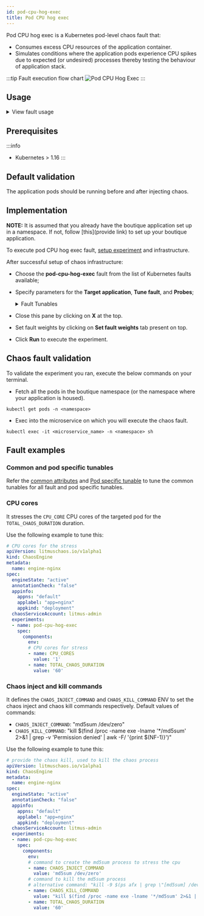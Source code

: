```yaml
---
id: pod-cpu-hog-exec
title: Pod CPU hog exec
---
```

Pod CPU hog exec is a Kubernetes pod-level chaos fault that:
- Consumes excess CPU resources of the application container.
- Simulates conditions where the application pods experience CPU spikes due to expected (or undesired) processes thereby testing the behaviour of application stack.

:::tip Fault execution flow chart
![Pod CPU Hog Exec](./static/images/pod-stress.png)
:::

## Usage
<details>
<summary>View fault usage</summary>
<div>
Disk Pressure or CPU hogs is another very common and frequent scenario we find in kubernetes applications that can result in the eviction of the application replica and impact its delivery. Such scenarios that can still occur despite whatever availability aids K8s provides. These problems are generally referred to as "Noisy Neighbor"  problems.

Injecting a rogue process into a target container, we starve the main microservice process (typically pid 1) of the resources allocated to it (where limits are defined) causing slowness in application traffic or in other cases unrestrained use can cause node to exhaust resources leading to eviction of all pods. So this category of chaos fault helps to build the immunity of the application undergoing any such stress scenario.
</div>
</details>

## Prerequisites
:::info
- Kubernetes > 1.16
:::

## Default validation
The application pods should be running before and after injecting chaos.

## Implementation

**NOTE:** It is assumed that you already have the boutique application set up in a namespace. If not, follow [this](provide link) to set up your boutique application.

To execute pod CPU hog exec fault, [setup experiment](provide) and infrastructure.

After successful setup of chaos infrastructure:
* Choose the **pod-cpu-hog-exec** fault from the list of Kubernetes faults available;
* Specify parameters for the **Target application**, **Tune fault**, and **Probes**;
  <details>
      <summary>Fault Tunables</summary>
      <h2>Optional Fields</h2>
      <table>
        <tr>
          <th> Variables </th>
          <th> Description </th>
          <th> Notes </th>
        </tr>
        <tr>
          <td> CPU_CORES </td>
          <td> Number of the CPU cores subjected to CPU stress </td>
          <td> Default to 1 </td>
        </tr>
        <tr>
          <td> TOTAL_CHAOS_DURATION </td>
          <td> The time duration for chaos insertion (seconds) </td>
          <td> Default to 60s </td>
        </tr>
        <tr>
          <td> LIB </td>
          <td> The chaos lib used to inject the chaos. Available libs are <code>litmus</code></td>
          <td> Default to <code>litmus</code> </td>
        </tr>
        <tr>
          <td> TARGET_PODS </td>
          <td> Comma separated list of application pod name subjected to pod CPU hog chaos</td>
          <td> If not provided, it will select target pods randomly based on provided appLabels</td>
        </tr> 
        <tr> 
          <td> TARGET_CONTAINER </td>
          <td> Name of the target container under chaos </td>
          <td> If not provided, it will select the first container of the target pod </td>
        </tr> 
        <tr>
          <td> PODS_AFFECTED_PERC </td>
          <td> The Percentage of total pods to target </td>
          <td> Defaults to 0 (corresponds to 1 replica), provide numeric value only </td>
        </tr>
        <tr>
          <td> CHAOS_INJECT_COMMAND </td>
          <td> The command to inject the CPU chaos </td>
          <td> Default to <code>md5sum /dev/zero</code> </td>
        </tr>
        <tr>
          <td> CHAOS_KILL_COMMAND </td>
          <td> The command to kill the chaos process</td>
          <td> Default to <code>kill $(find /proc -name exe -lname '*/md5sum' 2>&1 | grep -v 'Permission denied' | awk -F/ '&#123;print $(NF-1)&#125;')</code>. Another useful one that generally works (in case the default doesn't) is <code>kill -9 $(ps afx | grep \"[md5sum] /dev/zero\" | awk '&#123;print $1&#125;' | tr '\n' ' ')</code>. In case neither works, please check whether the target pod's base image offers a shell. If yes, identify appropriate shell command to kill the chaos process. </td>
        </tr>
        <tr>
          <td> RAMP_TIME </td>
          <td> Period to wait before injection of chaos in sec </td>
          <td> Eg. 30 </td>
        </tr>
        <tr>
          <td> SEQUENCE </td>
          <td> It defines sequence of chaos execution for multiple target pods </td>
          <td> Default value: parallel. Supported: serial, parallel </td>
        </tr>
      </table>
  </details>

* Close this pane by clicking on **X** at the top.
* Set fault weights by clicking on **Set fault weights** tab present on top. 
* Click **Run** to execute the experiment.


## Chaos fault validation

To validate the experiment you ran, execute the below commands on your terminal. 

* Fetch all the pods in the boutique namespace (or the namespace where your application is housed).
```
kubectl get pods -n <namespace>
```

* Exec into the microservice on which you will execute the chaos fault.
```
kubectl exec -it <microservice_name> -n <namespace> sh
``` 

## Fault examples

### Common and pod specific tunables
Refer the [common attributes](../../common-tunables-for-all-faults) and [Pod specific tunable](./common-tunables-for-pod-faults) to tune the common tunables for all fault and pod specific tunables.

### CPU cores

It stresses the `CPU_CORE` CPU cores of the targeted pod for the `TOTAL_CHAOS_DURATION` duration.

Use the following example to tune this:

[embedmd]:# (./static/manifests/pod-cpu-hog-exec/cpu-cores.yaml yaml)
```yaml
# CPU cores for the stress
apiVersion: litmuschaos.io/v1alpha1
kind: ChaosEngine
metadata:
  name: engine-nginx
spec:
  engineState: "active"
  annotationCheck: "false"
  appinfo:
    appns: "default"
    applabel: "app=nginx"
    appkind: "deployment"
  chaosServiceAccount: litmus-admin
  experiments:
  - name: pod-cpu-hog-exec
    spec:
      components:
        env:
        # CPU cores for stress
        - name: CPU_CORES
          value: '1'
        - name: TOTAL_CHAOS_DURATION
          value: '60'
```

### Chaos inject and kill commands

It defines the `CHAOS_INJECT_COMMAND` and `CHAOS_KILL_COMMAND` ENV to set the chaos inject and chaos kill commands respectively.
Default values of commands:

- `CHAOS_INJECT_COMMAND`: "md5sum /dev/zero"
- `CHAOS_KILL_COMMAND`: "kill $(find /proc -name exe -lname '*/md5sum' 2>&1 | grep -v 'Permission denied' | awk -F/ '{print $(NF-1)}')"

Use the following example to tune this:

[embedmd]:# (./static/manifests/pod-cpu-hog-exec/inject-and-kill-commands.yaml yaml)
```yaml
# provide the chaos kill, used to kill the chaos process
apiVersion: litmuschaos.io/v1alpha1
kind: ChaosEngine
metadata:
  name: engine-nginx
spec:
  engineState: "active"
  annotationCheck: "false"
  appinfo:
    appns: "default"
    applabel: "app=nginx"
    appkind: "deployment"
  chaosServiceAccount: litmus-admin
  experiments:
  - name: pod-cpu-hog-exec
    spec:
      components:
        env:
        # command to create the md5sum process to stress the cpu
        - name: CHAOS_INJECT_COMMAND
          value: 'md5sum /dev/zero'
        # command to kill the md5sum process
        # alternative command: "kill -9 $(ps afx | grep \"[md5sum] /dev/zero\" | awk '{print$1}' | tr '\n' ' ')"
        - name: CHAOS_KILL_COMMAND
          value: "kill $(find /proc -name exe -lname '*/md5sum' 2>&1 | grep -v 'Permission denied' | awk -F/ '{print $(NF-1)}')"
        - name: TOTAL_CHAOS_DURATION
          value: '60'
```
